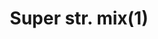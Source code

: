 ---
layout: item
title: Super str. mix(1)
item-id: 11487
datatable: true
id: 11487
name: "Super str. mix(1)"
members: true
lowalch: 44
highalch: 66
examine: "One dose of fishy super Strength potion."
monsters:
  - id: 5566
    name: "Ferocious barbarian spirit"
    members: true
    combat_level: 166
    wiki_url: "https://oldschool.runescape.wiki/w/Ferocious_barbarian_spirit"
    drops:
      - quantity: "1"
        rarity: 0.015625
        drop_requirements: null
---